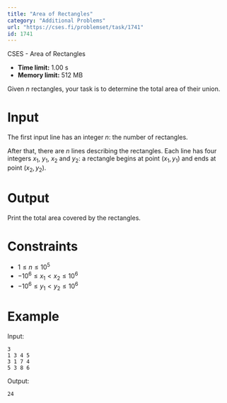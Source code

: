 ```yaml
---
title: "Area of Rectangles"
category: "Additional Problems"
url: "https://cses.fi/problemset/task/1741"
id: 1741
---
```


CSES - Area of Rectangles

  * **Time limit:** 1.00 s
  * **Memory limit:** 512 MB

Given $n$ rectangles, your task is to determine the total area of their union.

# Input

The first input line has an integer $n$: the number of rectangles.

After that, there are $n$ lines describing the rectangles. Each line has four
integers $x_1$, $y_1$, $x_2$ and $y_2$: a rectangle begins at point
$(x_1,y_1)$ and ends at point $(x_2,y_2)$.

# Output

Print the total area covered by the rectangles.

# Constraints

  * $1 \le n \le 10^5$
  * $-10^6 \le x_1 < x_2 \le 10^6$
  * $-10^6 \le y_1 < y_2 \le 10^6$

# Example

Input:

    
    
    3
    1 3 4 5
    3 1 7 4
    5 3 8 6
    

Output:

    
    
    24
    

